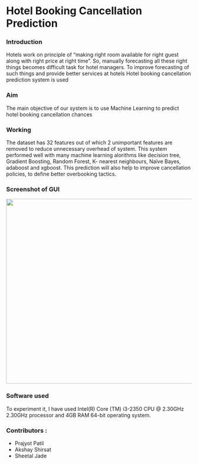 # Hotel Booking Cancellation Prediction

### Introduction

Hotels work on principle of “making right room available for right guest along with right price at right time”. So, manually forecasting all these right things becomes difficult task for hotel managers. To improve forecasting of such things and provide better services at hotels Hotel booking cancellation prediction system is used

### Aim

The main objective of our system is to use Machine Learning to predict hotel booking cancellation chances 

### Working

The dataset has 32 features out of which 2 unimportant features are removed to reduce unnecessary overhead of system. This system performed well with many machine learning alorithms like decision tree, Gradient Boosting, Random Forest, K- nearest neighbours, Naïve Bayes, adaboost and xgboost. This prediction will also help to improve cancellation policies, to define better overbooking tactics.

### Screenshot of GUI

<img src="" align="center" width="900" height="500">

### Software used

To experiment it, I have used Intel(R) Core (TM) i3-2350 CPU @ 2.30GHz 2.30GHz processor and 4GB RAM 64-bit operating system. 

### Contributors :
  * Prajyot Patil
  * Akshay Shirsat
  * Sheetal Jade  
  
